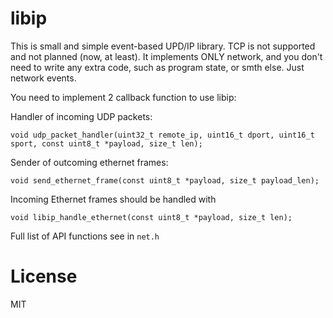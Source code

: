 # libip

This is small and simple event-based UPD/IP library. TCP is not supported and not planned (now, at least).
It implements ONLY network, and you don't need to write any extra code, such as program state, or smth else. Just network events.


You need to implement 2 callback function to use libip:

Handler of incoming UDP packets:
```
void udp_packet_handler(uint32_t remote_ip, uint16_t dport, uint16_t sport, const uint8_t *payload, size_t len);
```

Sender of outcoming ethernet frames:
```
void send_ethernet_frame(const uint8_t *payload, size_t payload_len);
```

Incoming Ethernet frames should be handled with

```
void libip_handle_ethernet(const uint8_t *payload, size_t len);
```

Full list of API functions see in `net.h`

# License

MIT
